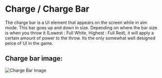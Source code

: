 # Charge / Charge Bar

The charge bar is a UI element that appears on the screen while in aim mode. This bar goes up and down in size. Depending on where the bar size is when you throw it (Lowest : Full White, Highest : Full Red), it will apply a certain amount of power to the throw. Its the only somewhat well designed peice of UI in the game.

## Charge bar image:
![Charge Bar Image](https://github.com/Brick-Roblox/Brick/assets/154846949/4b04f83d-843b-46df-a605-0c8ee68c57ca)
